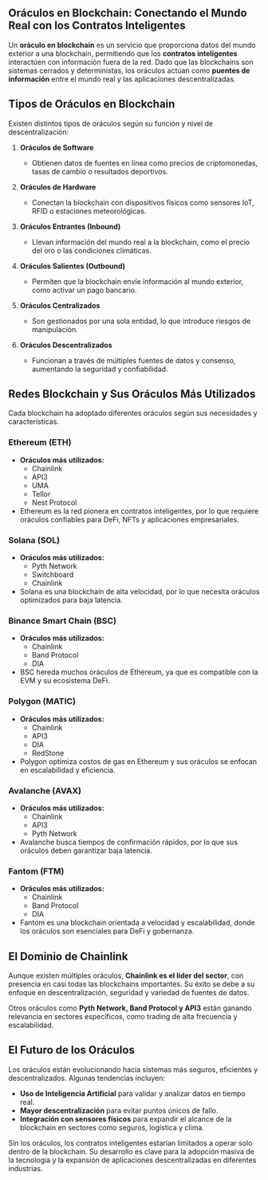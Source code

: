 ## **Oráculos en Blockchain: Conectando el Mundo Real con los Contratos Inteligentes**

Un **oráculo en blockchain** es un servicio que proporciona datos del mundo exterior a una blockchain, permitiendo que los **contratos inteligentes** interactúen con información fuera de la red. Dado que las blockchains son sistemas cerrados y deterministas, los oráculos actúan como **puentes de información** entre el mundo real y las aplicaciones descentralizadas.


## **Tipos de Oráculos en Blockchain**
Existen distintos tipos de oráculos según su función y nivel de descentralización:

1. **Oráculos de Software**
   - Obtienen datos de fuentes en línea como precios de criptomonedas, tasas de cambio o resultados deportivos.

2. **Oráculos de Hardware**
   - Conectan la blockchain con dispositivos físicos como sensores IoT, RFID o estaciones meteorológicas.

3. **Oráculos Entrantes (Inbound)**
   - Llevan información del mundo real a la blockchain, como el precio del oro o las condiciones climáticas.

4. **Oráculos Salientes (Outbound)**
   - Permiten que la blockchain envíe información al mundo exterior, como activar un pago bancario.

5. **Oráculos Centralizados**
   - Son gestionados por una sola entidad, lo que introduce riesgos de manipulación.

6. **Oráculos Descentralizados**
   - Funcionan a través de múltiples fuentes de datos y consenso, aumentando la seguridad y confiabilidad.



## **Redes Blockchain y Sus Oráculos Más Utilizados**
Cada blockchain ha adoptado diferentes oráculos según sus necesidades y características.

### Ethereum (ETH)
- **Oráculos más utilizados:**
  - Chainlink  
  - API3  
  - UMA  
  - Tellor  
  - Nest Protocol  
- Ethereum es la red pionera en contratos inteligentes, por lo que requiere oráculos confiables para DeFi, NFTs y aplicaciones empresariales.

### Solana (SOL)
- **Oráculos más utilizados:**
  - Pyth Network  
  - Switchboard  
  - Chainlink  
- Solana es una blockchain de alta velocidad, por lo que necesita oráculos optimizados para baja latencia.

### Binance Smart Chain (BSC)
- **Oráculos más utilizados:**
  - Chainlink  
  - Band Protocol  
  - DIA  
- BSC hereda muchos oráculos de Ethereum, ya que es compatible con la EVM y su ecosistema DeFi.

### Polygon (MATIC)
- **Oráculos más utilizados:**
  - Chainlink  
  - API3  
  - DIA  
  - RedStone  
- Polygon optimiza costos de gas en Ethereum y sus oráculos se enfocan en escalabilidad y eficiencia.

### Avalanche (AVAX)
- **Oráculos más utilizados:**
  - Chainlink  
  - API3  
  - Pyth Network  
- Avalanche busca tiempos de confirmación rápidos, por lo que sus oráculos deben garantizar baja latencia.

### Fantom (FTM)
- **Oráculos más utilizados:**
  - Chainlink  
  - Band Protocol  
  - DIA  
- Fantom es una blockchain orientada a velocidad y escalabilidad, donde los oráculos son esenciales para DeFi y gobernanza.



## **El Dominio de Chainlink**
Aunque existen múltiples oráculos, **Chainlink es el líder del sector**, con presencia en casi todas las blockchains importantes. Su éxito se debe a su enfoque en descentralización, seguridad y variedad de fuentes de datos.

Otros oráculos como **Pyth Network, Band Protocol y API3** están ganando relevancia en sectores específicos, como trading de alta frecuencia y escalabilidad.


## El Futuro de los Oráculos
Los oráculos están evolucionando hacia sistemas más seguros, eficientes y descentralizados. Algunas tendencias incluyen:

- **Uso de Inteligencia Artificial** para validar y analizar datos en tiempo real.  
- **Mayor descentralización** para evitar puntos únicos de fallo.  
- **Integración con sensores físicos** para expandir el alcance de la blockchain en sectores como seguros, logística y clima.  

Sin los oráculos, los contratos inteligentes estarían limitados a operar solo dentro de la blockchain. Su desarrollo es clave para la adopción masiva de la tecnología y la expansión de aplicaciones descentralizadas en diferentes industrias.

